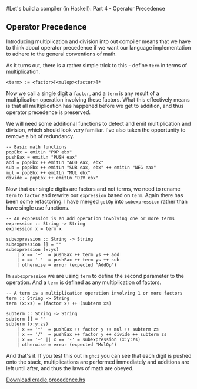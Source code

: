 #Let's build a compiler (in Haskell): Part 4 - Operator Precedence 

## Operator Precedence

Introducing multiplication and division into out compiler means that we have to think about operator precedence if we want our language implementation to adhere to the general conventions of math.

As it turns out, there is a rather simple trick to this - define `term` in terms of multiplication.

    <term> := <factor>[<mulop><factor>]*

Now we call a single digit a `factor`, and a `term` is any result of a multiplication operation involving these factors.  What this effectively means is that all multiplication has happened before we get to addition, and thus operator precedence is preserved.

We will need some additional functions to detect and emit multiplication and division, which should look very familiar. I've also taken the opportunity to remove a bit of redundancy. 

    -- Basic math functions
    popEbx = emitLn "POP ebx"
    pushEax = emitLn "PUSH eax"
    add = popEbx ++ emitLn "ADD eax, ebx"
    sub = popEbx ++ emitLn "SUB eax, ebx" ++ emitLn "NEG eax"
    mul = popEbx ++ emitLn "MUL ebx"
    divide = popEbx ++ emitLn "DIV ebx" 

Now that our single digits are factors and not terms, we need to rename `term` to `factor` and rewrite our `expression` based on `term`.  Again there has been some refactoring.  I have merged `getOp` into `subexpression` rather than have single use functions.

    -- An expression is an add operation involving one or more terms
    expression :: String -> String
    expression x = term x
    
    subexpression :: String -> String
    subexpression [] = ""
    subexpression (x:ys)
        | x == '+'  = pushEax ++ term ys ++ add
        | x == '-'  = pushEax ++ term ys ++ sub
        | otherwise = error (expected "AddOp")  

In `subexpression` we are using `term` to define the second parameter to the operation.  And a `term` is defined as any multiplication of factors.

    -- A term is a multiplication operation involving 1 or more factors
    term :: String -> String
    term (x:xs) = (factor x) ++ (subterm xs)
    
    subterm :: String -> String  
    subterm [] = ""
    subterm (x:y:zs) 
        | x == '*'  = pushEax ++ factor y ++ mul ++ subterm zs
        | x == '/'  = pushEax ++ factor y ++ divide ++ subterm zs
        | x == '+' || x == '-' = subexpression (x:y:zs)
        | otherwise = error (expected "MulOp")

And that's it.  If you test this out in `ghci` you can see that each digit is pushed onto the stack, multiplications are performed immediately and additions are left until after, and thus the laws of math are obeyed.

[Download cradle.precedence.hs]()

